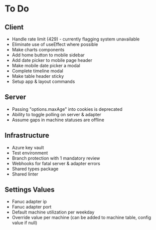 # To Do

## Client

- Handle rate limit (429) - currently flagging system unavailable
- Eliminate use of useEffect where possible
- Make charts components
- Add home button to mobile sidebar
- Add date picker to mobile page header
- Make mobile date picker a modal
- Complete timeline modal
- Make table header sticky
- Setup app & layout commands

## Server

- Passing "options.maxAge" into cookies is deprecated
- Ability to toggle polling on server & adapter
- Assume gaps in machine statuses are offline

## Infrastructure

- Azure key vault
- Test environment
- Branch protection with 1 mandatory review
- Webhooks for fatal server & adapter errors
- Shared types package
- Shared linter

## Settings Values

- Fanuc adapter ip
- Fanuc adapter port
- Default machine utilization per weekday
- Override value per machine (can be added to machine table, config value if null)
